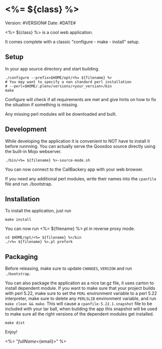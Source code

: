 <%= ${class} %>
===========
Version: #VERSION#
Date: #DATE#

<%= ${class} %> is a cool web application.

It comes complete with a classic "configure - make - install" setup.

Setup
-----
In your app source directory and start building.

```console
./configure --prefix=$HOME/opt/<%= ${filename} %>
# You may want to specify a non standard perl installation
# --perl=$HOME/.plenv/versions/<your_version>/bin
make
```

Configure will check if all requirements are met and give
hints on how to fix the situation if something is missing.

Any missing perl modules will be downloaded and built.

Development
-----------

While developing the application it is convenient to NOT have to install it
before runnning. You can actually serve the Qooxdoo source directly
using the built-in Mojo webserver.

```console
./bin/<%= ${filename} %>-source-mode.sh
```

You can now connect to the CallBackery app with your web browser.

If you need any additional perl modules, write their names into the `cpanfile`
file and run ./bootstrap.

Installation
------------

To install the application, just run

```console
make install
```

You can now run <%= ${filename} %>.pl in reverse proxy mode.

```console
cd $HOME/opt/<%= ${filename} %>/bin
./<%= ${filename} %>.pl prefork
```

Packaging
---------

Before releasing, make sure to update `CHANGES`, `VERSION` and run
`./bootstrap`.

You can also package the application as a nice tar.gz file, it uses carton to
install dependent module. If you want to make sure that your project builds with perl
5.22, make sure to set the `PERL` environment variable to a perl 5.22
interpreter, make sure to delete any `PERL5LIB` environment variable, and run
`make clean && make`. This will cause a `cpanfile-5.22.1.snapshot` file to be included
with your tar ball, when building the app this snapshot will be used to make sure
all the right versions of the dependent modules get installed.

```console
make dist
```

Enjoy!

<%= "${fullName} <${email}>" %>
